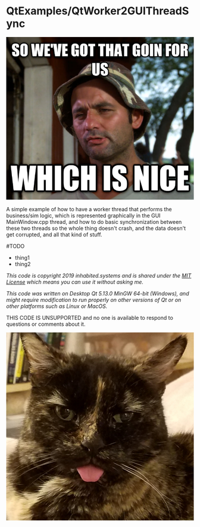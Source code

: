 # QtExamples/QtWorker2GUIThreadSync

![QtExamples/QtWorker2GUIThreadSync](/res/img/WhichIsNice.jpg)

A simple example of how to have a worker thread that performs the business/sim logic, which is represented graphically in the GUI MainWindow.cpp thread, and how to do basic synchronization between these two threads so the whole thing doesn't crash, and the data doesn't get corrupted, and all that kind of stuff.

#TODO

* thing1
* thing2


_This code is copyright 2019 inhabited.systems and is shared under the [MIT License](https://choosealicense.com/licenses/mit/) which means you can use it without asking me._

_This code was written on Desktop Qt 5.13.0 MinGW 64-bit (Windows), and might require modification to run properly on other versions of Qt or on other platforms such as Linux or MacOS._

THIS CODE IS UNSUPPORTED and no one is available to respond to questions or comments about it.

![Girlie Blep](/res/img/Girlie-blep.jpg) 